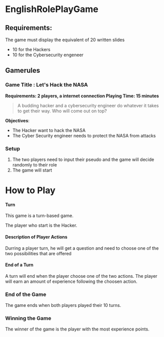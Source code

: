 # EnglishRolePlayGame

## Requirements:
The game must display the equivalent of 20 written slides
 - 10 for the Hackers
 - 10 for  the Cybersecurity engeneer

## Gamerules
### Game Title : Let's Hack the NASA

**Requirements: 2 players, a internet connection
Playing Time: 15 minutes**

> A budding hacker and a cybersecurity engineer do whatever it takes to get their way. Who will come out on top?
> 

**Objectives**:

- The Hacker want to hack the NASA
- The Cyber Security engineer needs to protect the NASA from attacks

### **Setup**

1. The two players need to input their pseudo and the game will decide randomly to their role
2. The game will start

# **How to Play**

#### **Turn**

This game is a turn-based game.

The player who start is the Hacker.

#### **Description of Player Actions**

Durring a player turn, he will get a question and need to choose one of the two possibilities that are offered

#### **End of a Turn**

A turn will end when the player choose one of the two actions.
The player will earn an amount of experience following the choosen action.

### **End of the Game**

The game ends when both players played their 10 turns.

### **Winning the Game**

The winner of the game is the player with the most experience points.
